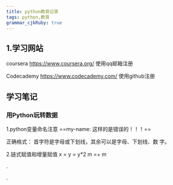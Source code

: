 ```yaml
---
title: python教育记录
tags: python,教育
grammar_cjkRuby: true
---
```


## 1.学习网站
coursera
https://www.coursera.org/
使用qq邮箱注册

Codecademy
https://www.codecademy.com/
使用github注册

## 学习笔记
### 用Python玩转数据
1.python变量命名注意
==my-name: 这样的是错误的！！！==

正确格式：
 首字符是字母或下划线，其余可以是字母、下划线、数
字。

2.链式赋值和增量赋值
x = y = y*2
m =+ m 




.

.